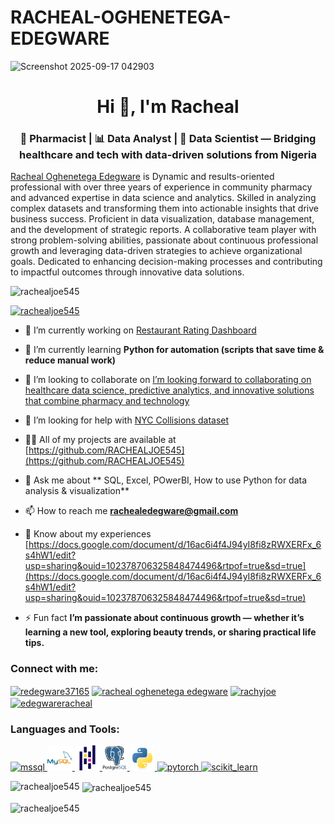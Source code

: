 # RACHEAL-OGHENETEGA-EDEGWARE

<img width="461" height="310" alt="Screenshot 2025-09-17 042903" src="https://github.com/user-attachments/assets/68f7597d-7b58-4343-ba77-e9100e7f6576" />

<h1 align="center">Hi 👋, I'm Racheal</h1>
<h3 align="center">💊 Pharmacist | 📊 Data Analyst | 🤖 Data Scientist — Bridging healthcare and tech with data-driven solutions from Nigeria</h3>

[Racheal Oghenetega Edegware](www.linkedin.com/in/racheal-oghenetega-edegware-259a87252) is Dynamic and results-oriented professional with over three years of experience in community pharmacy and advanced expertise in data science and analytics. Skilled in analyzing complex datasets and transforming them into actionable insights that drive business success. Proficient in data visualization, database management, and the development of strategic reports. A collaborative team player with strong problem-solving abilities, passionate about continuous professional growth and leveraging data-driven strategies to achieve organizational goals. Dedicated to enhancing decision-making processes and contributing to impactful outcomes through innovative data solutions.
<p align="left"> <img src="https://komarev.com/ghpvc/?username=rachealjoe545&label=Profile%20views&color=0e75b6&style=flat" alt="rachealjoe545" /> </p>

<p align="left"> <a href="https://github.com/ryo-ma/github-profile-trophy"><img src="https://github-profile-trophy.vercel.app/?username=rachealjoe545" alt="rachealjoe545" /></a> </p>

- 🔭 I’m currently working on [Restaurant Rating Dashboard](https://public.tableau.com/app/profile/racheal.edegware)

- 🌱 I’m currently learning **Python for automation (scripts that save time & reduce manual work)**

- 👯 I’m looking to collaborate on [I’m looking forward to collaborating on healthcare data science, predictive analytics, and innovative solutions that combine pharmacy and technology](www.linkedin.com/in/racheal-oghenetega-edegware-259a87252)

- 🤝 I’m looking for help with [NYC Collisions dataset](www.linkedin.com/in/racheal-oghenetega-edegware-259a87252)

- 👨‍💻 All of my projects are available at [https://github.com/RACHEALJOE545](https://github.com/RACHEALJOE545)

- 💬 Ask me about ** SQL, Excel, POwerBI, How to use Python for data analysis & visualization**

- 📫 How to reach me **rachealedegware@gmail.com**

- 📄 Know about my experiences [https://docs.google.com/document/d/16ac6i4f4J94yI8fi8zRWXERFx_6s4hW1/edit?usp=sharing&ouid=102378706325848474496&rtpof=true&sd=true](https://docs.google.com/document/d/16ac6i4f4J94yI8fi8zRWXERFx_6s4hW1/edit?usp=sharing&ouid=102378706325848474496&rtpof=true&sd=true)

- ⚡ Fun fact **I’m passionate about continuous growth — whether it’s learning a new tool, exploring beauty trends, or sharing practical life tips.**

<h3 align="left">Connect with me:</h3>
<p align="left">
<a href="https://twitter.com/redegware37165" target="blank"><img align="center" src="https://raw.githubusercontent.com/rahuldkjain/github-profile-readme-generator/master/src/images/icons/Social/twitter.svg" alt="redegware37165" height="30" width="40" /></a>
<a href="https://linkedin.com/in/racheal oghenetega edegware" target="blank"><img align="center" src="https://raw.githubusercontent.com/rahuldkjain/github-profile-readme-generator/master/src/images/icons/Social/linked-in-alt.svg" alt="racheal oghenetega edegware" height="30" width="40" /></a>
<a href="https://fb.com/rachyjoe" target="blank"><img align="center" src="https://raw.githubusercontent.com/rahuldkjain/github-profile-readme-generator/master/src/images/icons/Social/facebook.svg" alt="rachyjoe" height="30" width="40" /></a>
<a href="https://instagram.com/edegwareracheal" target="blank"><img align="center" src="https://raw.githubusercontent.com/rahuldkjain/github-profile-readme-generator/master/src/images/icons/Social/instagram.svg" alt="edegwareracheal" height="30" width="40" /></a>
</p>

<h3 align="left">Languages and Tools:</h3>
<p align="left"> <a href="https://www.microsoft.com/en-us/sql-server" target="_blank" rel="noreferrer"> <img src="https://www.svgrepo.com/show/303229/microsoft-sql-server-logo.svg" alt="mssql" width="40" height="40"/> </a> <a href="https://www.mysql.com/" target="_blank" rel="noreferrer"> <img src="https://raw.githubusercontent.com/devicons/devicon/master/icons/mysql/mysql-original-wordmark.svg" alt="mysql" width="40" height="40"/> </a> <a href="https://pandas.pydata.org/" target="_blank" rel="noreferrer"> <img src="https://raw.githubusercontent.com/devicons/devicon/2ae2a900d2f041da66e950e4d48052658d850630/icons/pandas/pandas-original.svg" alt="pandas" width="40" height="40"/> </a> <a href="https://www.postgresql.org" target="_blank" rel="noreferrer"> <img src="https://raw.githubusercontent.com/devicons/devicon/master/icons/postgresql/postgresql-original-wordmark.svg" alt="postgresql" width="40" height="40"/> </a> <a href="https://www.python.org" target="_blank" rel="noreferrer"> <img src="https://raw.githubusercontent.com/devicons/devicon/master/icons/python/python-original.svg" alt="python" width="40" height="40"/> </a> <a href="https://pytorch.org/" target="_blank" rel="noreferrer"> <img src="https://www.vectorlogo.zone/logos/pytorch/pytorch-icon.svg" alt="pytorch" width="40" height="40"/> </a> <a href="https://scikit-learn.org/" target="_blank" rel="noreferrer"> <img src="https://upload.wikimedia.org/wikipedia/commons/0/05/Scikit_learn_logo_small.svg" alt="scikit_learn" width="40" height="40"/> </a> </p>

<p><img align="left" src="https://github-readme-stats.vercel.app/api/top-langs?username=rachealjoe545&show_icons=true&locale=en&layout=compact" alt="rachealjoe545" /></p>

<p>&nbsp;<img align="center" src="https://github-readme-stats.vercel.app/api?username=rachealjoe545&show_icons=true&locale=en" alt="rachealjoe545" /></p>

<p><img align="center" src="https://github-readme-streak-stats.herokuapp.com/?user=rachealjoe545&" alt="rachealjoe545" /></p>
